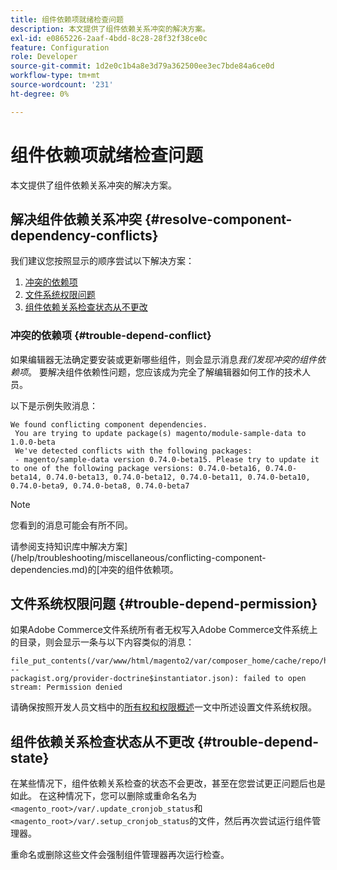 ```yaml
---
title: 组件依赖项就绪检查问题
description: 本文提供了组件依赖关系冲突的解决方案。
exl-id: e0865226-2aaf-4bdd-8c28-28f32f38ce0c
feature: Configuration
role: Developer
source-git-commit: 1d2e0c1b4a8e3d79a362500ee3ec7bde84a6ce0d
workflow-type: tm+mt
source-wordcount: '231'
ht-degree: 0%

---
```


# 组件依赖项就绪检查问题

本文提供了组件依赖关系冲突的解决方案。

## 解决组件依赖关系冲突 {#resolve-component-dependency-conflicts}

我们建议您按照显示的顺序尝试以下解决方案：

1. [冲突的依赖项](#trouble-depend-conflict)
1. [文件系统权限问题](#trouble-depend-permission)
1. [组件依赖关系检查状态从不更改](#trouble-depend-state)

### 冲突的依赖项 {#trouble-depend-conflict}

如果编辑器无法确定要安装或更新哪些组件，则会显示消息&#x200B;*我们发现冲突的组件依赖项*。 要解决组件依赖性问题，您应该成为完全了解编辑器如何工作的技术人员。

以下是示例失败消息：

```terminal
We found conflicting component dependencies.
 You are trying to update package(s) magento/module-sample-data to 1.0.0-beta
 We've detected conflicts with the following packages:
 - magento/sample-data version 0.74.0-beta15. Please try to update it to one of the following package versions: 0.74.0-beta16, 0.74.0-beta14, 0.74.0-beta13, 0.74.0-beta12, 0.74.0-beta11, 0.74.0-beta10, 0.74.0-beta9, 0.74.0-beta8, 0.74.0-beta7
```

>[!NOTE]
>
>您看到的消息可能会有所不同。

请参阅支持知识库中解决方案](/help/troubleshooting/miscellaneous/conflicting-component-dependencies.md)的[冲突的组件依赖项。

## 文件系统权限问题 {#trouble-depend-permission}

如果Adobe Commerce文件系统所有者无权写入Adobe Commerce文件系统上的目录，则会显示一条与以下内容类似的消息：

```terminal
file_put_contents(/var/www/html/magento2/var/composer_home/cache/repo/https---
packagist.org/provider-doctrine$instantiator.json): failed to open stream: Permission denied
```

请确保按照开发人员文档中的[所有权和权限概述](https://devdocs.magento.com/guides/v2.3/install-gde/prereq/file-sys-perms-over.html)一文中所述设置文件系统权限。

## 组件依赖关系检查状态从不更改 {#trouble-depend-state}

在某些情况下，组件依赖关系检查的状态不会更改，甚至在您尝试更正问题后也是如此。 在这种情况下，您可以删除或重命名名为`<magento_root>/var/.update_cronjob_status`和`<magento_root>/var/.setup_cronjob_status`的文件，然后再次尝试运行组件管理器。

重命名或删除这些文件会强制组件管理器再次运行检查。
